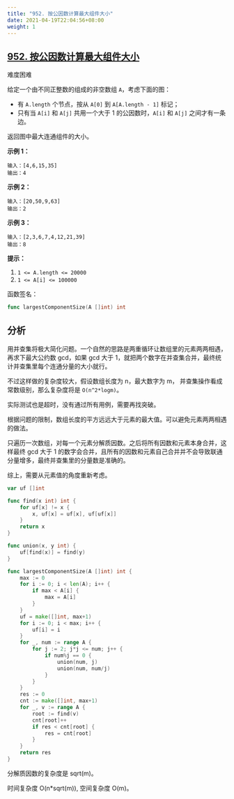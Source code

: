 ```yaml
---
title: "952. 按公因数计算最大组件大小"
date: 2021-04-19T22:04:56+08:00
weight: 1
---
```


## [952. 按公因数计算最大组件大小](https://leetcode-cn.com/problems/largest-component-size-by-common-factor/)

难度困难

给定一个由不同正整数的组成的非空数组 `A`，考虑下面的图：

- 有 `A.length` 个节点，按从 `A[0]` 到 `A[A.length - 1]` 标记；
- 只有当 `A[i]` 和 `A[j]` 共用一个大于 1 的公因数时，`A[i]` 和 `A[j]` 之间才有一条边。

返回图中最大连通组件的大小。

 



**示例 1：**

```
输入：[4,6,15,35]
输出：4
```

**示例 2：**

```
输入：[20,50,9,63]
输出：2
```

**示例 3：**

```
输入：[2,3,6,7,4,12,21,39]
输出：8
```

 

**提示：**

1. `1 <= A.length <= 20000`
2. `1 <= A[i] <= 100000`

函数签名：

```go
func largestComponentSize(A []int) int
```

## 分析

用并查集将极大简化问题。一个自然的思路是两重循环让数组里的元素两两相遇，再求下最大公约数 gcd，如果 gcd 大于 1，就把两个数字在并查集合并，最终统计并查集里每个连通分量的大小就行。

不过这样做的复杂度较大，假设数组长度为 n，最大数字为 m， 并查集操作看成常数级别，那么复杂度将是 `O(n^2*logm)`。

实际测试也是超时，没有通过所有用例，需要再找突破。

根据问题的限制，数组长度的平方远远大于元素的最大值。可以避免元素两两相遇的做法。

只遍历一次数组，对每一个元素分解质因数。之后将所有因数和元素本身合并，这样最终 gcd 大于 1 的数字会合并，且所有的因数和元素自己合并并不会导致联通分量增多，最终并查集里的分量数是准确的。

综上，需要从元素值的角度重新考虑。

```go
var uf []int

func find(x int) int {
	for uf[x] != x {
		x, uf[x] = uf[x], uf[uf[x]]
	}
	return x
}

func union(x, y int) {
	uf[find(x)] = find(y)
}

func largestComponentSize(A []int) int {
	max := 0
	for i := 0; i < len(A); i++ {
		if max < A[i] {
			max = A[i]
		}
	}
	uf = make([]int, max+1)
	for i := 0; i < max; i++ {
		uf[i] = i
	}
	for _, num := range A {
		for j := 2; j*j <= num; j++ {
			if num%j == 0 {
				union(num, j)
				union(num, num/j)
			}
		}
	}
	res := 0
	cnt := make([]int, max+1)
	for _, v := range A {
		root := find(v)
		cnt[root]++
		if res < cnt[root] {
			res = cnt[root]
		}
	}
	return res
}
```
分解质因数的复杂度是 sqrt(m)。

时间复杂度 O(n*sqrt(m)), 空间复杂度 O(m)。